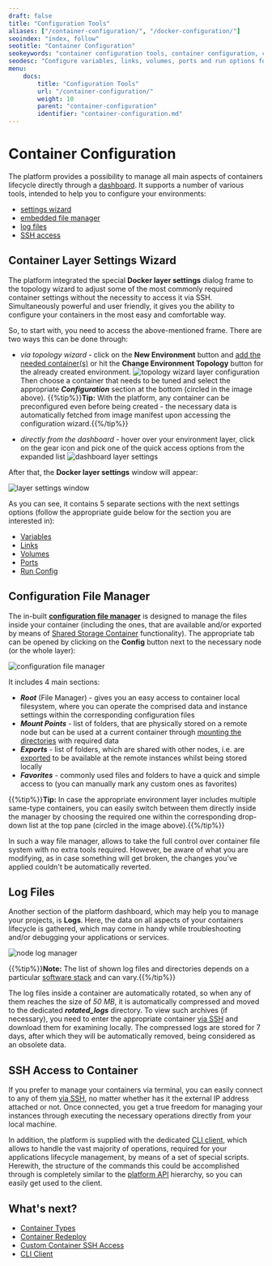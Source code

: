 ```yaml
---
draft: false
title: "Configuration Tools"
aliases: ["/container-configuration/", "/docker-configuration/"]
seoindex: "index, follow"
seotitle: "Container Configuration"
seokeywords: "container configuration tools, container configuration, container setup, container layer settings, container settings, container preconfigurations, configuration tools, configure container, adjust container, container file manager, container logs, container ssh, ssh to container"
seodesc: "Configure variables, links, volumes, ports and run options for your Docker containers right through the platform dashboard. Learn how to manage the main Docker container settings with a bundle of supplementary tools like in-built file manager, logs tracking mechanism and SSH connection."
menu:
    docs:
        title: "Configuration Tools"
        url: "/container-configuration/"
        weight: 10
        parent: "container-configuration"
        identifier: "container-configuration.md"
---
```


# Container Configuration

The platform provides a possibility to manage all main aspects of containers lifecycle directly through a [dashboard](/dashboard-guide/). It supports a number of various tools, intended to help you to configure your environments:

* [settings wizard](#container-layer-settings-wizard)
* [embedded file manager](#configuration-file-manager)
* [log files](#log-files)
* [SSH access ](#ssh-access-to-container)


## Container Layer Settings Wizard

The platform integrated the special **Docker layer settings** dialog frame to the topology wizard to adjust some of the most commonly required container settings without the necessity to access it via SSH. Simultaneously powerful and user friendly, it gives you the ability to configure your containers in the most easy and comfortable way.

So, to start with, you need to access the above-mentioned frame. There are two ways this can be done through:

* *via topology wizard* - click on the **New Environment** button and [add the needed container(s)](/setting-up-environment/) or hit the **Change Environment Topology** button for the already created environment.
![topology wizard layer configuration](01-topology-wizard-layer-configuration.png)
Then choose a container that needs to be tuned and select the appropriate ***Configuration*** section at the bottom (circled in the image above).
{{%tip%}}**Tip:** With the platform, any container can be preconfigured even before being created - the necessary data is automatically fetched from image manifest upon accessing the configuration wizard.{{%/tip%}}

* *directly from the dashboard* - hover over your environment layer, click on the gear icon and pick one of the quick access options from the expanded list
![dashboard layer settings](02-dashboard-layer-configurations.png)

After that, the **Docker layer settings** window will appear:

![layer settings window](03-layer-settings-window.png)

As you can see, it contains 5 separate sections with the next settings options (follow the appropriate guide below for the section you are interested in):

* [Variables](/container-variables/)
* [Links](/container-links/)
* [Volumes](/container-volumes/)
* [Ports](/container-ports/)
* [Run Config](/container-run-configuration/)


## Configuration File Manager

The in-built **[configuration file manager](/configuration-file-manager/)** is designed to manage the files inside your container (including the ones, that are available and/or exported by means of [Shared Storage Container](/data-storage-container/) functionality). The appropriate tab can be opened by clicking on the **Config** button next to the necessary node (or the whole layer):

![configuration file manager](04-configuration-file-manager.png)

It includes 4 main sections:

* ***Root*** (File Manager) - gives you an easy access to container local filesystem, where you can operate the comprised data and instance settings within the corresponding configuration files
* ***Mount Points*** - list of folders, that are physically stored on a remote node but can be used at a current container through [mounting the directories](/mount-points/) with required data
* ***Exports*** - list of folders, which are shared with other nodes, i.e. are [exported](/storage-exports/) to be available at the remote instances whilst being stored locally
* ***Favorites*** - commonly used files and folders to have a quick and simple access to (you can manually mark any custom ones as favorites)

{{%tip%}}**Tip:** In case the appropriate environment layer includes multiple same-type containers, you can easily switch between them directly inside the manager by choosing the required one within the corresponding drop-down list at the top pane (circled in the image above).{{%/tip%}}

In such a way file manager, allows to take the full control over container file system with no extra tools required. However, be aware of what you are modifying, as in case something will get broken, the changes you've applied couldn't be automatically reverted.


## Log Files

Another section of the platform dashboard, which may help you to manage your projects, is **Logs**. Here, the data on all aspects of your containers lifecycle is gathered, which may come in handy while troubleshooting and/or debugging your applications or services.

![node log manager](05-node-log-manager.png)

{{%tip%}}**Note:** The list of shown log files and directories depends on a particular [software stack](/software-stacks-versions/) and can vary.{{%/tip%}}

The log files inside a container are automatically rotated, so when any of them reaches the size of *50 MB*, it is automatically compressed and moved to the dedicated ***rotated_logs*** directory. To view such archives (if necessary), you need to enter the appropriate container [via SSH](/ssh-access/) and download them for examining locally. The compressed logs are stored for 7 days, after which they will be automatically removed, being considered as an obsolete data.


## SSH Access to Container

If you prefer to manage your containers via terminal, you can easily connect to any of them [via SSH](/ssh-access/), no matter whether has it the external IP address attached or not. Once connected, you get a true freedom for managing your instances through executing the necessary operations directly from your local machine.

In addition, the platform is supplied with the dedicated [CLI client](/cli/), which allows to handle the vast majority of operations, required for your applications lifecycle management, by means of a set of special scripts. Herewith, the structure of the commands this could be accomplished through is completely similar to the [platform API](https://www.virtuozzo.com/application-platform-api-docs/) hierarchy, so you can easily get used to the client.


## What's next?

* [Container Types](/container-types/)
* [Container Redeploy](/container-redeploy/)
* [Custom Container SSH Access](/custom-container-ssh-access/)
* [CLI Client](/cli/)